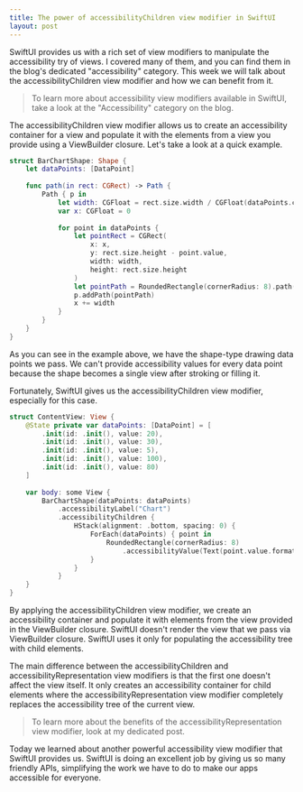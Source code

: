 ```yaml
---
title: The power of accessibilityChildren view modifier in SwiftUI
layout: post
---
```


SwiftUI provides us with a rich set of view modifiers to manipulate the accessibility try of views. I covered many of them, and you can find them in the blog's dedicated "accessibility" category. This week we will talk about the accessibilityChildren view modifier and how we can benefit from it.

> To learn more about accessibility view modifiers available in SwiftUI, take a look at the "Accessibility" category on the blog.

The accessibilityChildren view modifier allows us to create an accessibility container for a view and populate it with the elements from a view you provide using a ViewBuilder closure. Let's take a look at a quick example.

```swift
struct BarChartShape: Shape {
    let dataPoints: [DataPoint]
    
    func path(in rect: CGRect) -> Path {
        Path { p in
            let width: CGFloat = rect.size.width / CGFloat(dataPoints.count)
            var x: CGFloat = 0
            
            for point in dataPoints {
                let pointRect = CGRect(
                    x: x,
                    y: rect.size.height - point.value,
                    width: width,
                    height: rect.size.height
                )
                let pointPath = RoundedRectangle(cornerRadius: 8).path(in: pointRect)
                p.addPath(pointPath)
                x += width
            }
        }
    }
}
```

As you can see in the example above, we have the shape-type drawing data points we pass. We can't provide accessibility values for every data point because the shape becomes a single view after stroking or filling it. 

Fortunately, SwiftUI gives us the accessibilityChildren view modifier, especially for this case.

```swift
struct ContentView: View {
    @State private var dataPoints: [DataPoint] = [
        .init(id: .init(), value: 20),
        .init(id: .init(), value: 30),
        .init(id: .init(), value: 5),
        .init(id: .init(), value: 100),
        .init(id: .init(), value: 80)
    ]
    
    var body: some View {
        BarChartShape(dataPoints: dataPoints)
            .accessibilityLabel("Chart")
            .accessibilityChildren {
                HStack(alignment: .bottom, spacing: 0) {
                    ForEach(dataPoints) { point in
                        RoundedRectangle(cornerRadius: 8)
                            .accessibilityValue(Text(point.value.formatted()))
                    }
                }
            }
    }
}
```

By applying the accessibilityChildren view modifier, we create an accessibility container and populate it with elements from the view provided in the ViewBuilder closure. SwiftUI doesn't render the view that we pass via ViewBuilder closure. SwiftUI uses it only for populating the accessibility tree with child elements.

The main difference between the accessibilityChildren and accessibilityRepresentation view modifiers is that the first one doesn't affect the view itself. It only creates an accessibility container for child elements where the accessibilityRepresentation view modifier completely replaces the accessibility tree of the current view.

> To learn more about the benefits of the accessibilityRepresentation view modifier, look at my dedicated post.

Today we learned about another powerful accessibility view modifier that SwiftUI provides us. SwiftUI is doing an excellent job by giving us so many friendly APIs, simplifying the work we have to do to make our apps accessible for everyone.
